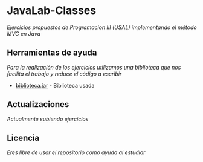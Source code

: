 # JavaLab-Classes
_Ejercicios propuestos de Programacion III (USAL) implementando
el método MVC en Java_

## Herramientas de ayuda
_Para la realización de los ejercicios utilizamos una biblioteca
que nos facilita el trabajo y reduce el código a escribir_

* [biblioteca.jar](http://maxus.fis.usal.es/HOTHOUSE/p3/index.html) - Biblioteca usada

## Actualizaciones
_Actualmente subiendo ejercicios_

## Licencia
_Eres libre de usar el repositorio como ayuda al estudiar_
